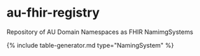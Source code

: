 # au-fhir-registry

Repository of AU Domain Namespaces as FHIR NamimgSystems

{% include table-generator.md type="NamingSystem" %}